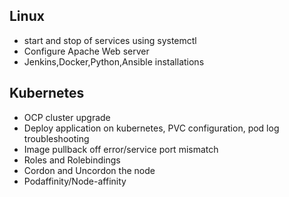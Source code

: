 



## Linux
- start and stop of services using systemctl
- Configure Apache Web server
- Jenkins,Docker,Python,Ansible installations

## Kubernetes
- OCP cluster upgrade
- Deploy application on kubernetes, PVC configuration, pod log troubleshooting
- Image pullback off error/service port mismatch
- Roles and Rolebindings
- Cordon and Uncordon the node
- Podaffinity/Node-affinity
